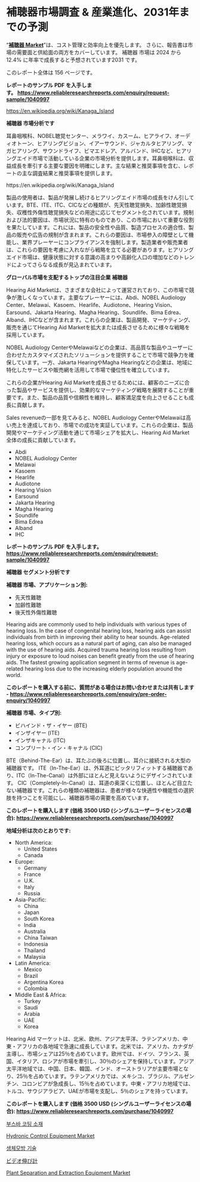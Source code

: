 <p><h1>補聴器市場調査 & 産業進化、2031年までの予測</h1></p><p>&ldquo;<strong><a href="https://www.reliableresearchreports.com/hearing-aid-r1040997">補聴器 Market</a></strong>&rdquo;は、コスト管理と効率向上を優先します。 さらに、報告書は市場の需要面と供給面の両方をカバーしています。 補聴器 市場は 2024 から 12.4% に年率で成長すると予想されています2031 です。</p>
<p>このレポート全体は 156 ページです。</p>
<p><strong>レポートのサンプル PDF を入手します。&nbsp;<a href="https://www.reliableresearchreports.com/enquiry/request-sample/1040997">https://www.reliableresearchreports.com/enquiry/request-sample/1040997</a></strong></p>
<p><a href="https://en.wikipedia.org/wiki/Kanaga_Island">https://en.wikipedia.org/wiki/Kanaga_Island</a></p>
<p><strong>補聴器 市場分析です</strong></p>
<p><p>耳鼻咽喉科、NOBEL聴覚センター、メラワイ、カスーム、ヒアライフ、オーディオトーン、ヒアリングビジョン、イアーサウンド、ジャカルタヒアリング、マガヒアリング、サウンドライフ、ビマエドレア、アルバンド、IHCなど、ヒアリングエイド市場で活動している企業の市場分析を提供します。耳鼻咽喉科は、収益成長を牽引する主要な要因を明確にします。主な結果と推奨事項を含む、レポートの主な調査結果と推奨事項を提供します。</p></p>
<p>https://en.wikipedia.org/wiki/Kanaga_Island</p>
<p><p>製品の使用者は、製品が発展し続けるヒアリングエイド市場の成長をけん引しています。BTE、ITE、ITC、CICなどの種類が、先天性聴覚損失、加齢性聴覚損失、収穫性外傷性聴覚損失などの用途に応じてセグメント化されています。規制および法的要因は、市場状況に特有のものであり、この市場において重要な役割を果たしています。これには、製品の安全性や品質、製造プロセスの適合性、製品の販売や広告の規制が含まれます。これらの要因は、市場参入の障壁として機能し、業界プレーヤーにコンプライアンスを強制します。製造業者や販売業者は、これらの要因を考慮に入れながら戦略を立てる必要があります。ヒアリングエイド市場は、健康状態に対する意識の高まりや高齢化人口の増加などのトレンドによってさらなる成長が見込まれています。</p></p>
<p><strong>グローバル市場を支配するトップの注目企業 補聴器</strong></p>
<p><p>Hearing Aid Marketは、さまざまな会社によって運営されており、この市場で競争が激しくなっています。主要なプレーヤーには、Abdi、NOBEL Audiology Center、Melawai、Kasoem、Hearlife、Audiotone、Hearing Vision、Earsound、Jakarta Hearing、Magha Hearing、Soundlife、Bima Edrea、Alband、IHCなどが含まれます。これらの企業は、製品開発、マーケティング、販売を通じてHearing Aid Marketを拡大または成長させるために様々な戦略を採用しています。</p><p>NOBEL Audiology CenterやMelawaiなどの企業は、高品質な製品やユーザーに合わせたカスタマイズされたソリューションを提供することで市場で競争力を確保しています。一方、Jakarta HearingやMagha Hearingなどの企業は、地域に特化したサービスや販売網を活用して市場で優位性を確立しています。</p><p>これらの企業がHearing Aid Marketを成長させるためには、顧客のニーズに合った製品やサービスを提供し、効果的なマーケティング戦略を展開することが重要です。また、製品の品質や信頼性を維持し、顧客満足度を向上させることも成長に貢献します。</p><p>Sales revenueの一部を見てみると、NOBEL Audiology CenterやMelawaiは高い売上を達成しており、市場での成功を実証しています。これらの企業は、製品開発やマーケティング活動を通じて市場シェアを拡大し、Hearing Aid Market全体の成長に貢献しています。</p></p>
<p><ul><li>Abdi</li><li>NOBEL Audiology Center</li><li>Melawai</li><li>Kasoem</li><li>Hearlife</li><li>Audiotone</li><li>Hearing Vision</li><li>Earsound</li><li>Jakarta Hearing</li><li>Magha Hearing</li><li>Soundlife</li><li>Bima Edrea</li><li>Alband</li><li>IHC</li></ul></p>
<p><strong>レポートのサンプル PDF を入手します。 <a href="https://www.reliableresearchreports.com/enquiry/request-sample/1040997">https://www.reliableresearchreports.com/enquiry/request-sample/1040997</a></strong></p>
<p><strong>補聴器 セグメント分析です</strong></p>
<p><strong>補聴器 市場、アプリケーション別:</strong></p>
<p><ul><li>先天性難聴</li><li>加齢性難聴</li><li>後天性外傷性難聴</li></ul></p>
<p><p>Hearing aids are commonly used to help individuals with various types of hearing loss. In the case of congenital hearing loss, hearing aids can assist individuals from birth in improving their ability to hear sounds. Age-related hearing loss, which occurs as a natural part of aging, can also be managed with the use of hearing aids. Acquired trauma hearing loss resulting from injury or exposure to loud noises can benefit greatly from the use of hearing aids. The fastest growing application segment in terms of revenue is age-related hearing loss due to the increasing elderly population around the world.</p></p>
<p><strong>このレポートを購入する前に、質問がある場合はお問い合わせまたは共有します - <a href="https://www.reliableresearchreports.com/enquiry/pre-order-enquiry/1040997">https://www.reliableresearchreports.com/enquiry/pre-order-enquiry/1040997</a></strong></p>
<p><strong>補聴器 市場、タイプ別:</strong></p>
<p><ul><li>ビハインド・ザ・イヤー (BTE)</li><li>インザイヤー (ITE)</li><li>インザキャナル (ITC)</li><li>コンプリート・イン・キャナル (CIC)</li></ul></p>
<p><p>BTE（Behind-The-Ear）は、耳たぶの後ろに位置し、耳介に接続される大型の補聴器です。 ITE（In-The-Ear）は、外耳道にピッタリフィットする補聴器であり、ITC（In-The-Canal）は外部にほとんど見えないようにデザインされています。 CIC（Completely-In-Canal）は、耳道の奥深くに位置し、ほとんど目立たない補聴器です。これらの種類の補聴器は、患者が様々な快適性や機能性の選択肢を持つことを可能にし、補聴器市場の需要を高めています。</p></p>
<p><strong>このレポートを購入します (価格 3500 USD (シングルユーザーライセンスの場合): <a href="https://www.reliableresearchreports.com/purchase/1040997">https://www.reliableresearchreports.com/purchase/1040997</a></strong></p>
<p><strong>地域分析は次のとおりです:</strong></p>
<p><ul>
    <li>
        North America:
        <ul>
            <li>United States</li>
            <li>Canada</li>
        </ul>
    </li>
    <li>
        Europe:
        <ul>
            <li>Germany</li>
            <li>France</li>
            <li>U.K.</li>
            <li>Italy</li>
            <li>Russia</li>
        </ul>
    </li>
    <li>
        Asia-Pacific:
        <ul>
            <li>China</li>
            <li>Japan</li>
            <li>South Korea</li>
            <li>India</li>
            <li>Australia</li>
            <li>China Taiwan</li>
            <li>Indonesia</li>
            <li>Thailand</li>
            <li>Malaysia</li>
        </ul>
    </li>
    <li>
        Latin America:
        <ul>
            <li>Mexico</li>
            <li>Brazil</li>
            <li>Argentina Korea</li>
            <li>Colombia</li>
        </ul>
    </li>
    <li>
        Middle East & Africa:
        <ul>
            <li>Turkey</li>
            <li>Saudi</li>
            <li>Arabia</li>
            <li>UAE</li>
            <li>Korea</li>
        </ul>
    </li>
    </ul></p>
<p><p>Hearing Aid マーケットは、北米、欧州、アジア太平洋、ラテンアメリカ、中東・アフリカの各地域で急速に成長しています。北米では、アメリカ、カナダが主導し、市場シェアは25％を占めています。欧州では、ドイツ、フランス、英国、イタリア、ロシアが市場を牽引し、30％のシェアを保持しています。アジア太平洋地域では、中国、日本、韓国、インド、オーストラリアが主要市場となり、25％を占めています。ラテンアメリカでは、メキシコ、ブラジル、アルゼンチン、コロンビアが急成長し、15％を占めています。中東・アフリカ地域では、トルコ、サウジアラビア、UAEが市場を支配し、5％のシェアを持っています。</p></p>
<p><strong>このレポートを購入します (価格 3500 USD (シングルユーザーライセンスの場合): <a href="https://www.reliableresearchreports.com/purchase/1040997">https://www.reliableresearchreports.com/purchase/1040997</a></strong></p>
<p><p><a href="https://github.com/KellyLyncyh543964/Market-Research-Report-List-3/blob/main/375140998089.md">부스바 코팅 소재</a></p><p><a href="https://medium.com/@sally.slat78543/insights-into-the-hydronic-control-equipment-market-size-which-is-expanding-with-a-13-7-c869381064ad">Hydronic Control Equipment Market</a></p><p><a href="https://medium.com/@conradkirrlin76575/%EC%83%9D%EB%AC%BC%EB%AA%A8%EB%B0%A9-%EA%B8%B0%EC%88%A0-%EC%8B%9C%EC%9E%A5-2024%EB%85%84%EB%B6%80%ED%84%B0-2031%EB%85%84%EA%B9%8C%EC%A7%80%EC%9D%98-%EC%82%B0%EC%97%85-%ED%8A%B8%EB%A0%8C%EB%93%9C%EC%99%80-%EC%98%88%EC%B8%A1-393e26f5e8e7">생체모방 기술</a></p><p><a href="https://github.com/roulaayoub-saad/Market-Research-Report-List-3/blob/main/838427579097.md">ビデオ伸び計</a></p><p><a href="https://medium.com/@veroniceroa846/global-plant-separation-and-extraction-equipment-market-size-share-analysis-by-product-type-by-b117063f7db0">Plant Separation and Extraction Equipment Market</a></p></p>